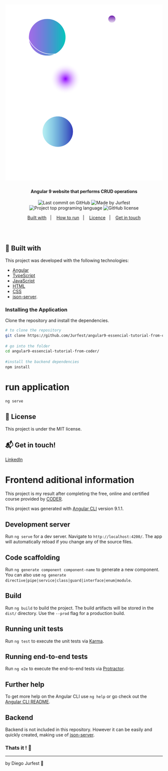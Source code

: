 <h1 align="center">
  <img alt="CRUD Application" src="./src/assets/img/globes.svg"/>
    <br>
</h1>

<h4 align="center">
  Angular 9 website that performs CRUD operations 
</h4>

<p align="center">
<img alt="Last commit on GitHub" src="https://img.shields.io/github/last-commit/Jurfest/angular9-essencial-tutorial-from-coder?color=FF5E84">
<img alt="Made by Jurfest" src="https://img.shields.io/badge/made%20by-Jurfest-%20?color=FF5E84">
<img alt="Project top programing language" src="https://img.shields.io/github/languages/top/Jurfest/angular9-essencial-tutorial-from-coder?color=FF5E84">
 <img alt="GitHub license" src="https://opensource.org/licenses/MIT">
</p> 

<p align="center">
  <a href="#rocket-built-with">Built with</a>&nbsp;&nbsp;&nbsp;|&nbsp;&nbsp;&nbsp;
  <a href="#information_source-how-to-run">How to run</a>&nbsp;&nbsp;&nbsp;|&nbsp;&nbsp;&nbsp;
  <a href="#page_facing_up-license">Licence</a>&nbsp;&nbsp;&nbsp;|&nbsp;&nbsp;&nbsp;
  <a href="#mailbox_with_mail-get-in-touch">Get in touch</a>
</p>
<br><br>

## :rocket: Built with

This project was developed with the following technologies:

-  [Angular](https://angular.io)
-  [TypeScript](https://www.typescriptlang.org)
-  [JavaScript](https://www.javascript.com)
-  [HTML](https://developer.mozilla.org/pt-BR/docs/Web/HTML)
-  [CSS](https://www.w3.org/Style/CSS/Overview.en.html)
-  [json-server](https://github.com/typicode/json-server).

### Installing the Application
Clone the repository and install the dependencies.
```bash
# to clone the repository
git clone https://github.com/Jurfest/angular9-essencial-tutorial-from-coder.git

# go into the folder
cd angular9-essencial-tutorial-from-coder/

#install the backend dependencies
npm install

```

# run application
```bash
ng serve
```
<!-- <img src="public/Print_1.PNG"/>
<img src="public/Print_2.PNG"/>
<img src="public/Print_3.PNG"/> -->
<!-- ### :rocket: Preview

<h1 align="center">
    <img alt="" src="./public/assets/preview.png" width="940px"/>
</h1> -->

## :page_facing_up: License

This project is under the MIT license. 

## :mailbox_with_mail: Get in touch!

[LinkedIn](https://www.linkedin.com/in/diegojurfest/)


# Frontend aditional information

This project is my result after completing the free, online and certified course provided by [CODER](https://www.cod3r.com.br/courses/angular-9-essencial).

This project was generated with [Angular CLI](https://github.com/angular/angular-cli) version 9.1.1.

## Development server

Run `ng serve` for a dev server. Navigate to `http://localhost:4200/`. The app will automatically reload if you change any of the source files.

## Code scaffolding

Run `ng generate component component-name` to generate a new component. You can also use `ng generate directive|pipe|service|class|guard|interface|enum|module`.

## Build

Run `ng build` to build the project. The build artifacts will be stored in the `dist/` directory. Use the `--prod` flag for a production build.

## Running unit tests

Run `ng test` to execute the unit tests via [Karma](https://karma-runner.github.io).

## Running end-to-end tests

Run `ng e2e` to execute the end-to-end tests via [Protractor](http://www.protractortest.org/).

## Further help

To get more help on the Angular CLI use `ng help` or go check out the [Angular CLI README](https://github.com/angular/angular-cli/blob/master/README.md).

## Backend

Backend is not included in this repository. However it can be easily and quickly created, making use of [json-server](https://github.com/typicode/json-server).


### Thats it ! :wave:

---

by Diego Jurfest :tada:

